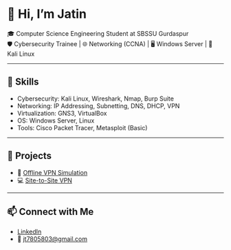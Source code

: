# 👋 Hi, I’m Jatin

🎓 Computer Science Engineering Student at SBSSU Gurdaspur  
🛡️ Cybersecurity Trainee | 🌐 Networking (CCNA) | 🖥️ Windows Server | 🐧 Kali Linux

---

## 🔧 Skills
- Cybersecurity: Kali Linux, Wireshark, Nmap, Burp Suite  
- Networking: IP Addressing, Subnetting, DNS, DHCP, VPN  
- Virtualization: GNS3, VirtualBox  
- OS: Windows Server, Linux  
- Tools: Cisco Packet Tracer, Metasploit (Basic)

---

## 📂 Projects
- 🔐 [Offline VPN Simulation](https://github.com/jatin-rajputt/offline-vpn)  
- 💻 [Site-to-Site VPN ](https://github.com/jatin-rajputt/site-to-site-vpn)

---

## 📫 Connect with Me
- [LinkedIn](https://www.linkedin.com/in/jatin-thakur2126/)
- 📧 jt7805803@gmail.com

